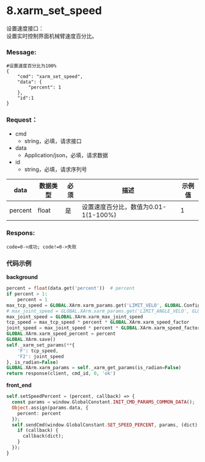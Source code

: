 # 8.xarm\_set\_speed


设置速度接口：\
设置实时控制界面机械臂速度百分比。

### Message:

```
#设置速度百分比为100%
{
    "cmd": "xarm_set_speed",
    "data": {
        "percent": 1
    },
    "id":1
}
```



### Request：

* cmd
  * string，必填，请求接口
* data
  * Application/json，必填，请求数据
* id
  * string，必填，请求序列号


| data   | 数据类型 | 必须 | 描述                  | 示例值 |
|--------|----------|------|-----------------------|--------|
| percent | float     | 是   | 设置速度百分比，数值为0.01-1(1-100%) |1  |



### Respons: <a href="#respons" id="respons"></a>

```clean
code=0->成功; code!=0->失败
```



### 代码示例

**background**

```php
percent = float(data.get('percent'))  # percent
if percent > 1:
    percent = 1
max_tcp_speed = GLOBAL.XArm.xarm_params.get('LIMIT_VELO', GLOBAL.Config.LIMIT_VELO)[1]
# max_joint_speed = GLOBAL.XArm.xarm_params.get('LIMIT_ANGLE_VELO', GLOBAL.Config.LIMIT_ANGLE_VELO)[1]
max_joint_speed = GLOBAL.XArm.xarm_max_joint_speed
tcp_speed = max_tcp_speed * percent * GLOBAL.XArm.xarm_speed_factor
joint_speed = max_joint_speed * percent * GLOBAL.XArm.xarm_speed_factor
GLOBAL.XArm.xarm_speed_percent = percent
GLOBAL.XArm.save()
self._xarm_set_params(**{
    'F': tcp_speed,
    'F2': joint_speed
}, is_radian=False)
GLOBAL.XArm.xarm_params = self._xarm_get_params(is_radian=False)
return response(client, cmd_id, 0, 'ok')
```

**front_end**

```php
self.setSpeedPercent = (percent, callback) => {
  const params = window.GlobalConstant.INIT_CMD_PARAMS_COMMON_DATA();
  Object.assign(params.data, {
    percent: percent
  });
  self.sendCmd(window.GlobalConstant.SET_SPEED_PERCENT, params, (dict) => {
    if (callback) {
      callback(dict);
    }
  });
}
```
